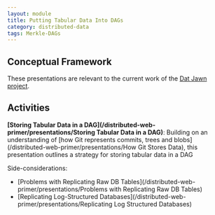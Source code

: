 ```yaml
---
layout: module
title: Putting Tabular Data Into DAGs
category: distributed-data
tags: Merkle-DAGs
---
```


## Conceptual Framework

These presentations are relevant to the current work of the [Dat Jawn project](http://datjawn.com).

## Activities

**[Storing Tabular Data in a DAG](/distributed-web-primer/presentations/Storing Tabular Data in a DAG)**: Building on an understanding of [how Git represents commits, trees and blobs](/distributed-web-primer/presentations/How Git Stores Data), this presentation outlines a strategy for storing tabular data in a DAG

Side-considerations:

* [Problems with Replicating Raw DB Tables](/distributed-web-primer/presentations/Problems with Replicating Raw DB Tables)
* [Replicating Log-Structured Databases](/distributed-web-primer/presentations/Replicating Log Structured Databases)
